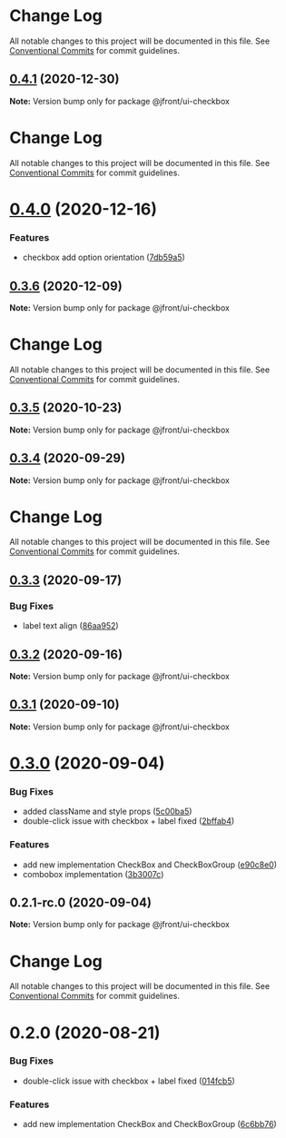 # Change Log

All notable changes to this project will be documented in this file. See
[Conventional Commits](https://conventionalcommits.org) for commit guidelines.

## [0.4.1](https://github.com/Jepria/jfront-ui/compare/@jfront/ui-checkbox@0.4.0...@jfront/ui-checkbox@0.4.1) (2020-12-30)

**Note:** Version bump only for package @jfront/ui-checkbox

# Change Log

All notable changes to this project will be documented in this file. See
[Conventional Commits](https://conventionalcommits.org) for commit guidelines.

# [0.4.0](https://github.com/Jepria/jfront-ui/compare/@jfront/ui-checkbox@0.3.6...@jfront/ui-checkbox@0.4.0) (2020-12-16)

### Features

- checkbox add option orientation
  ([7db59a5](https://github.com/Jepria/jfront-ui/commit/7db59a57a6e41883a43a122179759d9025d1a127))

## [0.3.6](https://github.com/Jepria/jfront-ui/compare/@jfront/ui-checkbox@0.3.5...@jfront/ui-checkbox@0.3.6) (2020-12-09)

**Note:** Version bump only for package @jfront/ui-checkbox

# Change Log

All notable changes to this project will be documented in this file. See
[Conventional Commits](https://conventionalcommits.org) for commit guidelines.

## [0.3.5](https://github.com/Jepria/jfront-ui/compare/@jfront/ui-checkbox@0.3.4...@jfront/ui-checkbox@0.3.5) (2020-10-23)

**Note:** Version bump only for package @jfront/ui-checkbox

## [0.3.4](https://github.com/Jepria/jfront-ui/compare/@jfront/ui-checkbox@0.3.3...@jfront/ui-checkbox@0.3.4) (2020-09-29)

**Note:** Version bump only for package @jfront/ui-checkbox

# Change Log

All notable changes to this project will be documented in this file. See
[Conventional Commits](https://conventionalcommits.org) for commit guidelines.

## [0.3.3](https://github.com/Jepria/jfront-ui/compare/@jfront/ui-checkbox@0.3.2...@jfront/ui-checkbox@0.3.3) (2020-09-17)

### Bug Fixes

- label text align
  ([86aa952](https://github.com/Jepria/jfront-ui/commit/86aa9522336b28934d12b37d236949dbc4258e21))

## [0.3.2](https://github.com/Jepria/jfront-ui/compare/@jfront/ui-checkbox@0.3.1...@jfront/ui-checkbox@0.3.2) (2020-09-16)

**Note:** Version bump only for package @jfront/ui-checkbox

## [0.3.1](https://github.com/Jepria/jfront-ui/compare/@jfront/ui-checkbox@0.3.0...@jfront/ui-checkbox@0.3.1) (2020-09-10)

**Note:** Version bump only for package @jfront/ui-checkbox

# [0.3.0](https://github.com/Jepria/jfront-ui/compare/@jfront/ui-checkbox@0.2.0...@jfront/ui-checkbox@0.3.0) (2020-09-04)

### Bug Fixes

- added className and style props
  ([5c00ba5](https://github.com/Jepria/jfront-ui/commit/5c00ba5db73cb50259bf094e8368acd8402f78af))
- double-click issue with checkbox + label fixed
  ([2bffab4](https://github.com/Jepria/jfront-ui/commit/2bffab499c76400e86cee5d7124fd6f85a375336))

### Features

- add new implementation CheckBox and CheckBoxGroup
  ([e90c8e0](https://github.com/Jepria/jfront-ui/commit/e90c8e09f5e3a3e6e4c3cb3780893ae871ce8aa5))
- combobox implementation
  ([3b3007c](https://github.com/Jepria/jfront-ui/commit/3b3007c19452253c27b318e0cec231230d4457ea))

## 0.2.1-rc.0 (2020-09-04)

**Note:** Version bump only for package @jfront/ui-checkbox

# Change Log

All notable changes to this project will be documented in this file. See
[Conventional Commits](https://conventionalcommits.org) for commit guidelines.

# 0.2.0 (2020-08-21)

### Bug Fixes

- double-click issue with checkbox + label fixed
  ([014fcb5](https://github.com/Jepria/jfront-ui/commit/014fcb51aa3627701905961c399e29d010117359))

### Features

- add new implementation CheckBox and CheckBoxGroup
  ([6c6bb76](https://github.com/Jepria/jfront-ui/commit/6c6bb76f9243c445b06a6a7ca330f167c7f79486))
